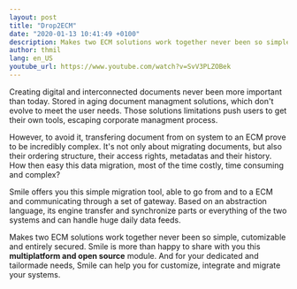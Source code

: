 ```yaml
---
layout: post
title: "Drop2ECM"
date: "2020-01-13 10:41:49 +0100"
description: Makes two ECM solutions work together never been so simple, cutomizable and entirely secured.
author: thmil
lang: en_US
youtube_url: https://www.youtube.com/watch?v=SvV3PLZOBek
---
```

Creating digital and interconnected documents never been more important than today. Stored in aging document managment solutions, which don't evolve to meet the user needs. Those solutions limitations push users to get their own tools, escaping corporate managment process.

However, to avoid it, transfering document from on system to an ECM prove to be incredibly complex. It's not only about migrating documents, but also their ordering structure, their access rights, metadatas and their history. How then easy this data migration, most of the time costly, time consuming and complex?

Smile offers you this simple migration tool, able to go from and to a ECM and communicating through a set of gateway. Based on an abstraction language, its engine transfer and synchronize parts or everything of the two systems and can handle huge daily data feeds.

Makes two ECM solutions work together never been so simple, cutomizable and entirely secured. Smile is more than happy to share with you this **multiplatform and open source** module. And for your dedicated and tailormade needs, Smile can help you for customize, integrate and migrate your systems.
